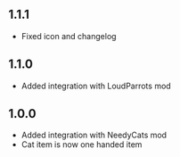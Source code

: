 ## 1.1.1

- Fixed icon and changelog

## 1.1.0

- Added integration with LoudParrots mod

## 1.0.0

- Added integration with NeedyCats mod
- Cat item is now one handed item